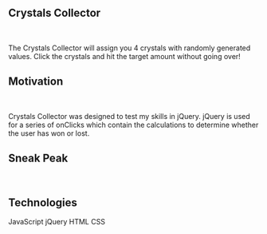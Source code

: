 <h2>Crystals Collector</h2><br>
<p>The Crystals Collector will assign you 4 crystals with randomly generated values. Click the crystals and hit the target amount without going over!</p>

<h2>Motivation</h2><br>
<p>Crystals Collector was designed to test my skills in jQuery. jQuery is used for a series of onClicks which contain the calculations to determine whether the user has won or lost.</p>
  
<h2>Sneak Peak</h2><br>


<h2>Technologies</h2>
JavaScript
jQuery
HTML
CSS
